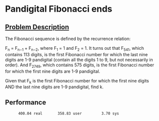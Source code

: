 # Pandigital Fibonacci ends

## [Problem Description](https://projecteuler.net/problem=104)

The Fibonacci sequence is defined by the recurrence relation:

F<sub>n</sub> = F<sub>n−1</sub> + F<sub>n−2</sub>, where F<sub>1</sub> = 1 and F<sub>2</sub> = 1.
It turns out that F<sub>541</sub>, which contains 113 digits, is the first Fibonacci number for which the last nine digits are 1-9 pandigital (contain all the digits 1 to 9, but not necessarily in order). And F<sub>2749</sub>, which contains 575 digits, is the first Fibonacci number for which the first nine digits are 1-9 pandigital.

Given that F<sub>k</sub> is the first Fibonacci number for which the first nine digits AND the last nine digits are 1-9 pandigital, find k.

## Performance

```
      400.04 real       358.83 user         3.70 sys
```
